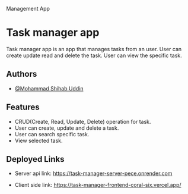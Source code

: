 Management App

# Task manager app

Task manager app is an app that manages tasks from an user. User can create update read and delete the task. User can view the specific task.

## Authors

- [@Mohammad Shihab Uddin](https://mohammad-shihab-uddin-portfolio.netlify.app/)

## Features

- CRUD(Create, Read, Update, Delete) operation for task.
- User can create, update and delete a task.
- User can search specific task.
- View selected task.

## Deployed Links

- Server api link: https://task-manager-server-pece.onrender.com

- Client side link: https://task-manager-frontend-coral-six.vercel.app/

